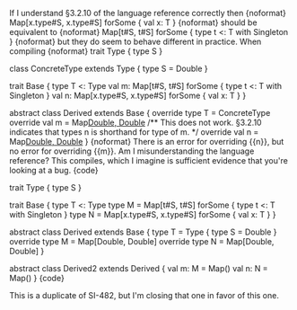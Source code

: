 If I understand §3.2.10 of the language reference correctly then 
{noformat}
Map[x.type#S, x.type#S] forSome { val x: T }
{noformat}
should be equivalent to
{noformat}
Map[t#S, t#S] forSome { type t <: T with Singleton }
{noformat}
but they do seem to behave different in practice. When compiling
{noformat}
trait Type {
  type S
}

class ConcreteType extends Type {
  type S = Double
}

trait Base {
  type T <: Type
  val m: Map[t#S, t#S] forSome { type t <: T with Singleton }
  val n: Map[x.type#S, x.type#S] forSome { val x: T }
}

abstract class Derived extends Base {
  override type T = ConcreteType
  override val m = Map[Double, Double]()
  /** This does not work. §3.2.10 indicates that types n is shorthand for type of m. */
  override val n = Map[Double, Double]()
}
{noformat}
There is an error for overriding {{n}}, but no error for overriding {{m}}. Am I misunderstanding the language reference?
This compiles, which I imagine is sufficient evidence that you're looking at a bug.
{code}

trait Type {
  type S
}

trait Base {
  type T <: Type
  type M = Map[t#S, t#S] forSome { type t <: T with Singleton }
  type N = Map[x.type#S, x.type#S] forSome { val x: T }
}

abstract class Derived extends Base {
  type T = Type { type S = Double }
  override type M = Map[Double, Double]
  override type N = Map[Double, Double]
}

abstract class Derived2 extends Derived {
  val m: M = Map()
  val n: N = Map()
}
{code}

This is a duplicate of SI-482, but I'm closing that one in favor of this one.
